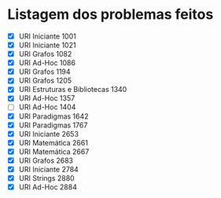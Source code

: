 # Listagem dos problemas feitos

- [x] URI Iniciante 1001
- [x] URI Iniciante 1021
- [x] URI Grafos 1082
- [x] URI Ad-Hoc 1086
- [x] URI Grafos 1194
- [x] URI Grafos 1205
- [x] URI Estruturas e Bibliotecas 1340
- [x] URI Ad-Hoc 1357
- [ ] URI Ad-Hoc 1404
- [x] URI Paradigmas 1642
- [x] URI Paradigmas 1767
- [x] URI Iniciante 2653
- [x] URI Matemática 2661
- [x] URI Matemática 2667
- [x] URI Grafos 2683
- [x] URI Iniciante 2784
- [x] URI Strings 2880
- [x] URI Ad-Hoc 2884
